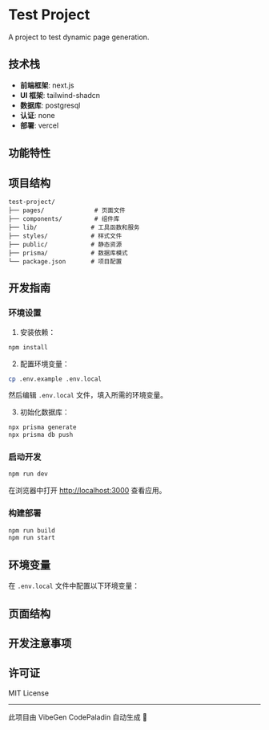# Test Project

A project to test dynamic page generation.

## 技术栈

- **前端框架**: next.js
- **UI 框架**: tailwind-shadcn
- **数据库**: postgresql
- **认证**: none
- **部署**: vercel

## 功能特性


## 项目结构

```
test-project/
├── pages/              # 页面文件
├── components/         # 组件库
├── lib/               # 工具函数和服务
├── styles/            # 样式文件
├── public/            # 静态资源
├── prisma/            # 数据库模式
└── package.json       # 项目配置
```

## 开发指南

### 环境设置

1. 安装依赖：
```bash
npm install
```

2. 配置环境变量：
```bash
cp .env.example .env.local
```

然后编辑 `.env.local` 文件，填入所需的环境变量。

3. 初始化数据库：
```bash
npx prisma generate
npx prisma db push
```

### 启动开发

```bash
npm run dev
```

在浏览器中打开 [http://localhost:3000](http://localhost:3000) 查看应用。

### 构建部署

```bash
npm run build
npm run start
```

## 环境变量

在 `.env.local` 文件中配置以下环境变量：



## 页面结构


## 开发注意事项


## 许可证

MIT License

---

此项目由 VibeGen CodePaladin 自动生成 🤖